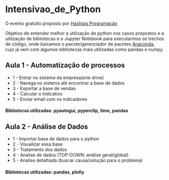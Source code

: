 # Intensivao_de_Python

O evento gratuito proposto por <a href="https://www.youtube.com/hashtagprogramacao">Hashtag Programação</a> 

Objetivo de entender melhor a utilização de python nos casos propostos e a utilização de bibliotecas e o Jupyter Notebook para executarmos os trechos de código, onde baixamos o pacote/gerenciador de pacotes <a href="https://www.anaconda.com/products/individual">Anaconda</a>, cujo já vem com algumas bibliotecas mais utilizadas como pandas e numpy.

## Aula 1 - Automatização de processos
   - 1 - Entrar no sistema da empresa(one drive)
   - 2 - Navega no sistema até encontrar a base de dados
   - 3 - Exportar a base de vendas
   - 4 - Calcular o indicativo 
   - 5 - Enviar email com os indicadores      
  #### Bibliotecas utilizadas: pyautogui, pyperclip, time, pandas
  
  ## Aula 2 - Análise de Dados
   - 1 - Importar base de dados para o python
   - 2 - Visualizar essa base
   - 3 - Tratamento dos dados
   - 4 - Analise de dados (TOP-DOWN: análise geral/global) 
   - 5 - Analise detalhada (buscar causa/solução para o problema)     
  #### Bibliotecas utilizadas: pandas, plotly

